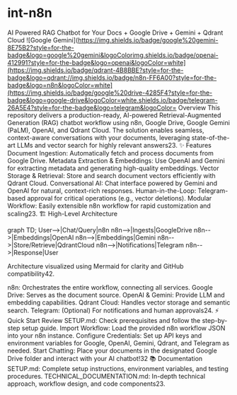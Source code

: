# int-n8n
AI Powered RAG Chatbot for Your Docs + Google Drive + Gemini + Qdrant Cloud
![Google Gemini](https://img.shields.io/badge/google%20gemini-8E75B2?style=for-the-badge&logo=google%20gemini&logoColorimg.shields.io/badge/openai-412991?style=for-the-badge&logo=openai&logoColor=white](https://img.shields.io/badge/qdrant-4B8BBE?style=for-the-badge&logo=qdrant://img.shields.io/badge/n8n-FF6A00?style=for-the-badge&logo=n8n&logoColor=white](https://img.shields.io/badge/google%20drive-4285F4?style=for-the-badge&logo=google-drive&logoColor=white.shields.io/badge/telegram-26A5E4?style=for-the-badge&logo=telegram&logoColor= Overview
This repository delivers a production-ready, AI-powered Retrieval-Augmented Generation (RAG) chatbot workflow using n8n, Google Drive, Google Gemini (PaLM), OpenAI, and Qdrant Cloud. The solution enables seamless, context-aware conversations with your documents, leveraging state-of-the-art LLMs and vector search for highly relevant answers23.
✨ Features
Document Ingestion: Automatically fetch and process documents from Google Drive.
Metadata Extraction & Embeddings: Use OpenAI and Gemini for extracting metadata and generating high-quality embeddings.
Vector Storage & Retrieval: Store and search document vectors efficiently with Qdrant Cloud.
Conversational AI: Chat interface powered by Gemini and OpenAI for natural, context-rich responses.
Human-in-the-Loop: Telegram-based approval for critical operations (e.g., vector deletions).
Modular Workflow: Easily extensible n8n workflow for rapid customization and scaling23.
🏗️ High-Level Architecture

graph TD;
    User-->|Chat/Query|n8n
    n8n-->|Ingests|GoogleDrive
    n8n-->|Embeddings|OpenAI
    n8n-->|Embeddings|Gemini
    n8n-->|Store/Retrieve|QdrantCloud
    n8n-->|Notifications|Telegram
    n8n-->|Response|User

Architecture visualized using Mermaid for clarity and GitHub compatibility42.

n8n: Orchestrates the entire workflow, connecting all services.
Google Drive: Serves as the document source.
OpenAI & Gemini: Provide LLM and embedding capabilities.
Qdrant Cloud: Handles vector storage and semantic search.
Telegram: (Optional) For notifications and human approvals24.
⚡ Quick Start
Review SETUP.md: Check prerequisites and follow the step-by-step setup guide.
Import Workflow: Load the provided n8n workflow JSON into your n8n instance.
Configure Credentials: Set up API keys and environment variables for Google, OpenAI, Gemini, Qdrant, and Telegram as needed.
Start Chatting: Place your documents in the designated Google Drive folder and interact with your AI chatbot!32
📚 Documentation
SETUP.md: Complete setup instructions, environment variables, and testing procedures.
TECHNICAL_DOCUMENTATION.md: In-depth technical approach, workflow design, and code components23.
